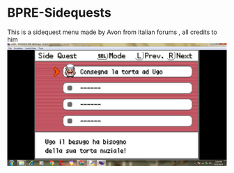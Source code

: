 # BPRE-Sidequests
This is a sidequest menu made by Avon from italian forums , all credits to him
![](image.png)
